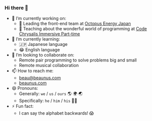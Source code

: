 ### Hi there 👋

- 🔭 I’m currently working on:
  - 🐙 Leading the front-end team at [Octopus Energy Japan](https://octopusenergy.co.jp/)
  - 🦋 Teaching about the wonderful world of programming at [Code Chrysalis Immersive Part-time](https://www.codechrysalis.io/immersive-part-time)
- 🌱 I’m currently learning:
  - 🇯🇵 Japanese language
  - 😂 English language
- 👯 I’m looking to collaborate on:
  - Remote pair programming to solve problems big and small
  - Remote musical collaboration
- 📫 How to reach me:
  - beau@beaunus.com
  - [beaunus.com](https://beaunus.com/)
- 😄 Pronouns:
  - Generally: `we` / `us` / `ours` 🌎 🌍 🌏
  - Specifically: `he` / `him` / `his` 🙋‍♂️
- ⚡ Fun fact:
  - I can say the alphabet backwards! 😱
  

